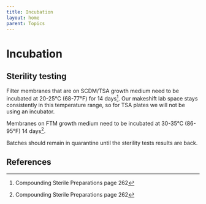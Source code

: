 ```yaml
---
title: Incubation
layout: home
parent: Topics
---
```


# Incubation

## Sterility testing  

Filter membranes that are on SCDM/TSA growth medium need to be incubated at 20-25°C (68-77°F) for 14 days[^1]. Our makeshift lab space stays consistently in this temperature range, so for TSA plates we will not be using an incubator. 

Membranes on FTM growth medium need to be incubated at 30-35°C (86-95°F) 14 days[^1].

Batches should remain in quarantine until the sterility tests results are back. 

## References

[^1]: Compounding Sterile Preparations page 262